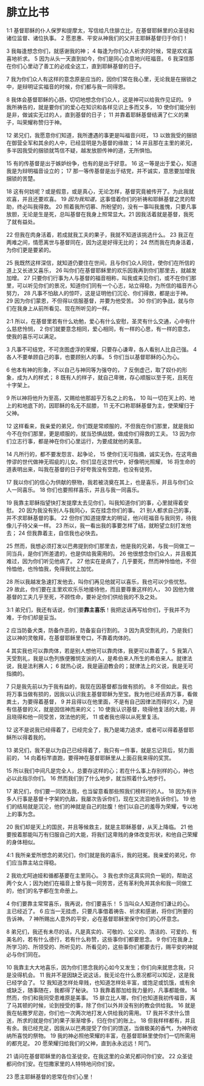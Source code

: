 # 腓立比书

1:1 基督耶稣的仆人保罗和提摩太，写信给凡住腓立比，在基督耶稣里的众圣徒和诸位监督、诸位执事。 2 愿恩惠、平安从神我们的父并主耶稣基督归于你们！

3 我每逢想念你们，就感谢我的神； 4 每逢为你们众人祈求的时候，常是欢欢喜喜地祈求。 5 因为从头一天直到如今，你们是同心合意地兴旺福音。 6 我深信那在你们心里动了善工的必成全这工，直到耶稣基督的日子。 

7 我为你们众人有这样的意念原是应当的，因你们常在我心里，无论我是在捆锁之中，是辩明证实福音的时候，你们都与我一同得恩。 

8 我体会基督耶稣的心肠，切切地想念你们众人，这是神可以给我作见证的。 9 我所祷告的，就是要你们的爱心在知识和各样见识上多而又多， 10 使你们能分别是非，做诚实无过的人，直到基督的日子； 11 并靠着耶稣基督结满了仁义的果子，叫荣耀称赞归于神。

12 弟兄们，我愿意你们知道，我所遭遇的事更是叫福音兴旺， 13 以致我受的捆锁在御营全军和其余的人中，已经显明是为基督的缘故； 14 并且那在主里的弟兄，多半因我受的捆锁就笃信不疑，越发放胆传神的道，无所惧怕。 

15 有的传基督是出于嫉妒纷争，也有的是出于好意。 16 这一等是出于爱心，知道我是为辩明福音设立的； 17 那一等传基督是出于结党，并不诚实，意思要加增我捆锁的苦楚。 

18 这有何妨呢？或是假意，或是真心，无论怎样，基督究竟被传开了。为此我就欢喜，并且还要欢喜。 19 *因为我知道*，这事借着你们的祈祷和耶稣基督之灵的帮助，终必叫我得救。 20 照着我所切慕、所盼望的，没有一事叫我羞愧，只要凡事放胆，无论是生是死，总叫基督在我身上照常显大。21 因我活着就是基督，我死了就有益处。 

22 但我在肉身活着，若成就我工夫的果子，我就不知道该挑选什么。 23 我正在两难之间，情愿离世与基督同在，因为这是好得无比的； 24 然而我在肉身活着，为你们更是要紧的。 

25 我既然这样深信，就知道仍要住在世间，且与你们众人同住，使你们在所信的道上又长进又喜乐， 26 叫你们在基督耶稣里的欢乐因我再到你们那里去，就越发加增。 27 只要你们行事为人与基督的福音相称，叫我或来见你们，或不在你们那里，可以听见你们的景况，知道你们同有一个心志，站立得稳，为所信的福音齐心努力， 28 凡事不怕敌人的惊吓，这是证明他们沉沦、你们得救，都是出于神。 29 因为你们蒙恩，不但得以信服基督，并要为他受苦。 30 你们的争战，就与你们在我身上从前所看见、现在所听见的一样。

2:1 所以，在基督里若有什么劝勉，爱心有什么安慰，圣灵有什么交通，心中有什么慈悲怜悯， 2 你们就要意念相同，爱心相同，有一样的心思，有一样的意念，使我的喜乐可以满足。 

3 凡事不可结党，不可贪图虚浮的荣耀，只要存心谦卑，各人看别人比自己强。 4 各人不要单顾自己的事，也要顾别人的事。 5 你们当以基督耶稣的心为心。 

6 他本有神的形象，不以自己与神同等为强夺的， 7 反倒虚己，取了奴仆的形象，成为人的样式； 8 既有人的样子，就自己卑微，存心顺服以至于死，且死在十字架上。

9 所以神将他升为至高，又赐给他那超乎万名之上的名， 10 叫一切在天上的、地上的和地底下的，因耶稣的名无不屈膝， 11 无不口称耶稣基督为主，使荣耀归于父神。

12 这样看来，我亲爱的弟兄，你们既是常顺服的，不但我在你们那里，就是我如今不在你们那里，更是顺服的，就当恐惧战兢，做成你们得救的工夫。 13 因为你们立志行事，都是神在你们心里运行，为要成就他的美意。

14 凡所行的，都不要发怨言、起争论， 15 使你们无可指摘，诚实无伪，在这弯曲悖谬的世代做神无瑕疵的儿女。你们显在这世代中，好像明光照耀， 16 将生命的道表明出来，叫我在基督的日子好夸我没有空跑，也没有徒劳。 

17 我以你们的信心为供献的祭物，我若被浇奠在其上，也是喜乐，并且与你们众人一同喜乐。 18 你们也要照样喜乐，并且与我一同喜乐。

19 我靠主耶稣指望快打发提摩太去见你们，叫我知道你们的事，心里就得着安慰。 20 因为我没有别人与我同心，实在挂念你们的事。 21 别人都求自己的事，并不求耶稣基督的事。 22 但你们知道提摩太的明证，他兴旺福音与我同劳，待我像儿子待父亲一样。 23 所以，我一看出我的事要怎样了结，就盼望立刻打发他去； 24 但我靠着主，自信我也必快去。 

25 然而，我想必须打发以巴弗提到你们那里去，他是我的兄弟，与我一同做工一同当兵，是你们所差遣的，也是供给我需用的。 26 他很想念你们众人，并且极其难过，因为你们听见他病了。 27 他实在是病了，几乎要死，然而神怜恤他，不但怜恤他，也怜恤我，免得我忧上加忧。 

28 所以我越发急速打发他去，叫你们再见他就可以喜乐，我也可以少些忧愁。 29 故此，你们要在主里欢欢乐乐地接待他，而且要尊重这样的人， 30 因他为做基督的工夫几乎至死，不顾性命，要补足你们供给我的不及之处。

3:1 弟兄们，我还有话说，你们要**靠主喜乐**！我把这话再写给你们，于我并不为难，于你们却是妥当。 

2 应当防备犬类，防备作恶的，防备妄自行割的。 3 因为真受割礼的，乃是我们这以神的灵敬拜，在基督耶稣里夸口，不靠着肉体的。 

4 其实我也可以靠肉体，若是别人想他可以靠肉体，我更可以靠着了。 5 我第八天受割礼，我是以色列族便雅悯支派的人，是希伯来人所生的希伯来人。就律法说，我是法利赛人； 6 就热心说，我是逼迫教会的；就律法上的义说，我是无可指摘的。 

7 只是我先前以为于我有益的，我现在因基督都当做有损的。 8 不但如此，我也将万事当做有损的，因我以认识我主基督耶稣为至宝。我为他已经丢弃万事，看做粪土，为要得着基督， 9 并且得以在他里面，不是有自己因律法而得的义，乃是有信基督的义，就是因信神而来的义； 10 使我认识基督，晓得他复活的大能，并且晓得和他一同受苦，效法他的死， 11 或者我也得以从死里复活。 

12 这不是说我已经得着了，已经完全了，我乃是竭力追求，或者可以得着基督耶稣所以得着我的。

13 弟兄们，我不是以为自己已经得着了，我只有一件事，就是忘记背后，努力面前的， 14 向着标竿直跑，要得神在基督耶稣里从上面召我来得的奖赏。 

15 所以我们中间凡是完全人，总要存这样的心；若在什么事上存别样的心，神也必以此指示你们。 16 然而我们到了什么地步，就当照着什么地步行。

17 弟兄们，你们要一同效法我，也当留意看那些照我们榜样行的人。 18 因为有许多人行事是基督十字架的仇敌，我屡次告诉你们，现在又流泪地告诉你们。 19 他们的结局就是沉沦，他们的神就是自己的肚腹！他们以自己的羞辱为荣耀，专以地上的事为念。

20 我们却是天上的国民，并且等候救主，就是主耶稣基督，从天上降临。 21 他要按着那能叫万有归服自己的大能，将我们这卑贱的身体改变形状，和他自己荣耀的身体相似。

4:1 我所亲爱所想念的弟兄们，你们就是我的喜乐，我的冠冕。我亲爱的弟兄，你们应当靠主站立得稳。

2 我劝尤阿迪娅和循都基要在主里同心。 3 我也求你这真实同负一轭的，帮助这两个女人；因为她们在福音上曾与我一同劳苦，还有革利免并其余和我一同做工的，他们的名字都在生命册上。

4 你们要靠主常常喜乐，我再说，你们要喜乐！ 5 当叫众人知道你们谦让的心。主已经近了。 6 应当一无挂虑，只要凡事借着祷告、祈求和感谢，将你们所要的告诉神。 7 神所赐出人意外的平安，必在基督耶稣里保守你们的心怀意念。

8 弟兄们，我还有未尽的话，凡是真实的、可敬的、公义的、清洁的、可爱的、有美名的，若有什么德行，若有什么称赞，这些事你们都要思念。 9 你们在我身上所学习的、所领受的、所听见的、所看见的，这些事你们都要去行，赐平安的神就必与你们同在。

10 我靠主大大地喜乐，因为你们思念我的心如今又发生；你们向来就思念我，只是没得机会。 11 我并不是因缺乏说这话，我无论在什么景况都可以知足，这是我已经学会了。 12 我知道怎样处卑贱，也知道怎样处丰富，或饱足或饥饿，或有余或缺乏，随事随在，我都得了秘诀。 13 我靠着那加给我力量的，凡事都能做。 14 然而，你们和我同受患难原是美事。 15 腓立比人哪，你们也知道我初传福音，离了马其顿的时候，论到授受的事，除了你们以外并没有别的教会供给我。 16 就是我在帖撒罗尼迦，你们也一次两次地打发人供给我的需用。 17 我并不求什么馈送，所求的就是你们的果子渐渐增多，归在你们的账上。 18 但我样样都有，并且有余。我已经充足，因我从以巴弗提受了你们的馈送，当做极美的香气，为神所收纳所喜悦的祭物。 19 我的神必照他荣耀的丰富，在基督耶稣里使你们一切所需用的都充足。 20 愿荣耀归给我们的父神，直到永永远远！阿门。

21 请问在基督耶稣里的各位圣徒安。在我这里的众弟兄都问你们安。 22 众圣徒都问你们安。在恺撒家里的人特特地问你们安。

23 愿主耶稣基督的恩常在你们心里！
